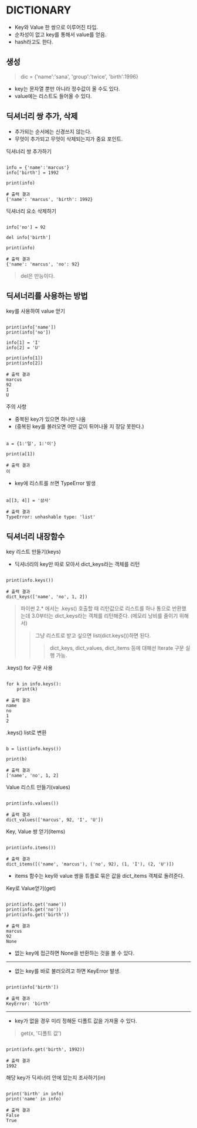DICTIONARY
=================

- Key와 Value 한 쌍으로 이루어진 타입.
- 순차성이 없고 key를 통해서 value를 얻음.
- hash라고도 한다.

생성
---------

> dic = {'name':'sana', 'group':'twice', 'birth':1996}

- key는 문자열 뿐만 아니라 정수값이 올 수도 있다.
- value에는 리스트도 들어올 수 있다.

딕셔너리 쌍 추가, 삭제
---------------------

- 추가되는 순서에는 신경쓰지 않는다.
- 무엇이 추가되고 무엇이 삭제되는지가 중요 포인트. 

딕셔너리 쌍 추가하기

<pre><code>
info = {'name':'marcus'}
info['birth'] = 1992

print(info)

# 출력 결과
{'name': 'marcus', 'birth': 1992}
</code></pre>

딕셔너리 요소 삭제하기

<pre><code>
info['no'] = 92

del info['birth']

print(info)

# 출력 결과
{'name': 'marcus', 'no': 92}
</code></pre>

> del은 만능이다.

딕셔너리를 사용하는 방법
--------------------------

key를 사용하여 value 얻기

<pre><code>
print(info['name'])
print(info['no'])

info[1] = 'I'
info[2] = 'U'

print(info[1])
print(info[2])

# 출력 결과
marcus
92
I
U
</code></pre>

주의 사항

- 중복된 key가 있으면 하나만 나옴
- (중복된 key를 불러오면 어떤 값이 튀어나올 지 장담 못한다.)

<pre><code>
a = {1:'일', 1:'이'}

print(a[1])

# 출력 결과
이
</code></pre>

- key에 리스트를 쓰면 TypeError 발생

<pre><code>
a[[3, 4]] = '삼사'

# 출력 결과
TypeError: unhashable type: 'list'
</code></pre>

딕셔너리 내장함수
--------------

key 리스트 만들기(keys)

- 딕셔너리의 key만 따로 모아서 dict_keys라는 객체를 리턴

<pre><code>
print(info.keys())

# 출력 결과
dict_keys(['name', 'no', 1, 2])
</code></pre>

> 파이썬 2.* 에서는 .keys() 호출할 때 리턴값으로 리스트를 하나 통으로 반환했는데
> 3.0부터는 dict_keys라는 객체를 리턴해준다.
> (메모리 낭비를 줄이기 위해서)
>> 그냥 리스트로 받고 싶으면 list(dict.keys())하면 된다.
>>> dict_keys, dict_values, dict_items 등에 대해선 Iterate 구문 실행 가능.

.keys() for 구문 사용

<pre><code>
for k in info.keys():
    print(k)

# 출력 결과
name
no
1
2
</code></pre>

.keys() list로 변환

<pre><code>
b = list(info.keys())

print(b)

# 출력 결과
['name', 'no', 1, 2]
</code></pre>

Value 리스트 만들기(values)

<pre><code>
print(info.values())

# 출력 결과
dict_values(['marcus', 92, 'I', 'U'])
</code></pre>

Key, Value 쌍 얻기(items)

<pre><code>
print(info.items())

# 출력 결과
dict_items([('name', 'marcus'), ('no', 92), (1, 'I'), (2, 'U')])
</code></pre>

- items 함수는 key와 value 쌍을 튜플로 묶은 값을 dict_items 객체로 돌려준다.

Key로 Value얻기(get)

<pre><code>
print(info.get('name'))
print(info.get('no'))
print(info.get('birth'))

# 출력 결과
marcus
92
None
</code></pre>

- 없는 key에 접근하면 None을 반환하는 것을 볼 수 있다.
------

- 없는 key를 바로 불러오려고 하면 KeyError 발생.

<pre><code>
print(info['birth'])

# 출력 결과
KeyError: 'birth'
</code></pre> 

----

- key가 없을 경우 미리 정해둔 디폴트 값을 가져올 수 있다.
> get(x, '디폴트 값')

<pre><code>
print(info.get('birth', 1992))

# 출력 결과
1992
</code></pre>

해당 key가 딕셔너리 안에 있는지 조사하기(in)

<pre><code>
print('birth' in info)
print('name' in info)

# 출력 결과
False
True
</code></pre>





